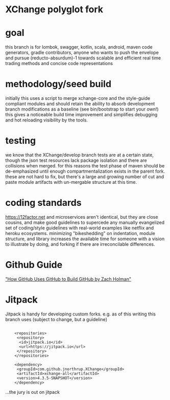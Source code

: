 # XChange polyglot fork


goal
=====

this branch is for lombok, swagger, kotlin, scala, android, maven code generators, gradle contributors, anyone who wants to push the envelope and pursue (reducto-absurdum)-1 towards scalable and efficient real time trading methods and concise code representations 

methodology/seed build
=====
initially this uses a script to merge xchange-core and the style-guide compliant modules and should retain the ability to absorb development branch modifications as a baseline (see bin/bootstrap to start your own!)  this gives a noticeable build time improvement and simplifies debugging and hot reloading visibility by the tools.

testing
======
we know that the XChange/develop branch tests are at a certain state, though the json test resources lack package isolation and there are collisions when merged.  for this reasons the test phase of maven should be de-emphasized until enough compartmentalization exists in the parent fork.  these are not hard to fix, but there's a large and growing number of cut and paste module artifacts with un-mergable structure at this time.

coding standards
======
https://12factor.net and microservices aren't identical, but they are close cousins, and make good guidelines to supercede any manually evangelized set of coding/style guidelines with real-world examples like netflix and heroku ecosystems.  minimizing "bikeshedding" on indentation, module structure, and library increases the available time for someone with a vision to illustrate by doing, and forking if there are irreconcilable differences.

Github Guide
============
["How GitHub Uses GitHub to Build GitHub by Zach Holman"](  https://www.youtube.com/watch?v=qyz3jkOBbQY )

Jitpack
=======
Jitpack is handy for developing custom forks.
e.g. as of this writing this branch uses (subject to change, but a guideline)
```#!xml

    <repositories>
     <repository>
      <id>jitpack.io</id>
      <url>https://jitpack.io</url>
     </repository>
    </repositories>

    <dependency>
     <groupId>com.github.jnorthrup.XChange</groupId>
     <artifactId>xchange-all</artifactId>
     <version>4.3.5-SNAPSHOT</version>
    </dependency>

```
...the jury is out on jitpack

